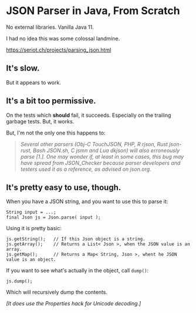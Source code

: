 # JSON Parser in Java, From Scratch

No external libraries.  Vanilla Java 11.

I had no idea this was some colossal landmine.

https://seriot.ch/projects/parsing_json.html

## It's slow.

But it appears to work.

## It's a bit too permissive.

On the tests which **should** fail, it succeeds.  Especially on the trailing garbage tests.  But, it works.

But, I'm not the only one this happens to:

> *Several other parsers (Obj-C TouchJSON, PHP, R rjson, Rust json-rust, Bash JSON.sh, C jsmn and Lua dkjson) will also erroneously parse [1.]. One may wonder if, at least in some cases, this bug may have spread from JSON_Checker because parser developers and testers used it as a reference, as advised on json.org.*

## It's pretty easy to use, though.

When you have a JSON string, and you want to use this to parse it:

```
String input = ...;
final Json js = Json.parse( input );
```

Using it is pretty basic:

```
js.getString();   // If this Json object is a string.
js.getArray();    // Returns a List< Json >, when the JSON value is an array.
js.getMap();      // Returns a Map< String, Json >, whent he JSON value is an object.
```

If you want to see what's actually in the object, call `dump()`:

```
js.dump();
```

Which will recursively dump the contents.



*[It does use the Properties hack for Unicode decoding.]*
